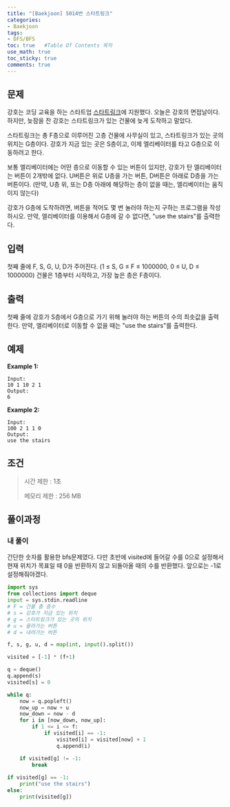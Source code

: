 ```yaml
---
title: "[Baekjoon] 5014번 스타트링크"
categories: 
- Baekjoon
tags:
- DFS/BFS
toc: true   #Table Of Contents 목차 
use_math: true
toc_sticky: true
comments: true
---
```


## 문제

강호는 코딩 교육을 하는 스타트업 [스타트링크](https://startlink.io/)에 지원했다. 오늘은 강호의 면접날이다. 하지만, 늦잠을 잔 강호는 스타트링크가 있는 건물에 늦게 도착하고 말았다.

스타트링크는 총 F층으로 이루어진 고층 건물에 사무실이 있고, 스타트링크가 있는 곳의 위치는 G층이다. 강호가 지금 있는 곳은 S층이고, 이제 엘리베이터를 타고 G층으로 이동하려고 한다.

보통 엘리베이터에는 어떤 층으로 이동할 수 있는 버튼이 있지만, 강호가 탄 엘리베이터는 버튼이 2개밖에 없다. U버튼은 위로 U층을 가는 버튼, D버튼은 아래로 D층을 가는 버튼이다. (만약, U층 위, 또는 D층 아래에 해당하는 층이 없을 때는, 엘리베이터는 움직이지 않는다)

강호가 G층에 도착하려면, 버튼을 적어도 몇 번 눌러야 하는지 구하는 프로그램을 작성하시오. 만약, 엘리베이터를 이용해서 G층에 갈 수 없다면, "use the stairs"를 출력한다.

## 입력

첫째 줄에 F, S, G, U, D가 주어진다. (1 ≤ S, G ≤ F ≤ 1000000, 0 ≤ U, D ≤ 1000000) 건물은 1층부터 시작하고, 가장 높은 층은 F층이다.

## 출력

첫째 줄에 강호가 S층에서 G층으로 가기 위해 눌러야 하는 버튼의 수의 최솟값을 출력한다. 만약, 엘리베이터로 이동할 수 없을 때는 "use the stairs"를 출력한다.

## 예제

**Example 1:**

```
Input: 
10 1 10 2 1
Output: 
6
```

**Example 2:**

```
Input:
100 2 1 1 0
Output:
use the stairs
```

## 조건

> 시간 제한 : 1초
>
> 메모리 제한 : 256 MB

## 풀이과정

### 내 풀이

간단한 숫자를 활용한 bfs문제였다. 다만 초반에 visited에 들어갈 수를 0으로 설정해서 현재 위치가 목표일 때 0을 반환하지 않고 되돌아올 때의 수를 반환했다. 앞으로는 -1로 설정해줘야겠다.

```python
import sys
from collections import deque
input = sys.stdin.readline
# F = 건물 총 층수
# s = 강호가 지금 있는 위치
# g = 스타트링크가 있는 곳의 위치
# u = 올라가는 버튼
# d = 내려가는 버튼

f, s, g, u, d = map(int, input().split())

visited = [-1] * (f+1)

q = deque()
q.append(s)
visited[s] = 0

while q:
    now = q.popleft()
    now_up = now + u
    now_down = now - d
    for i in [now_down, now_up]:
        if 1 <= i <= f:
            if visited[i] == -1:
                visited[i] = visited[now] + 1
                q.append(i)

    if visited[g] != -1:
        break
        
if visited[g] == -1:
    print("use the stairs")
else:
    print(visited[g])
```
